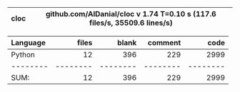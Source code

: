 cloc|github.com/AlDanial/cloc v 1.74  T=0.10 s (117.6 files/s, 35509.6 lines/s)
--- | ---

Language|files|blank|comment|code
:-------|-------:|-------:|-------:|-------:
Python|12|396|229|2999
--------|--------|--------|--------|--------
SUM:|12|396|229|2999
